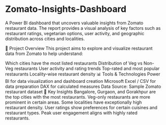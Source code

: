 # Zomato-Insights-Dashboard
A Power BI dashboard that uncovers valuable insights from Zomato restaurant data. The report provides a visual analysis of key factors such as restaurant ratings, vegetarian options, user activity, and geographic distribution across cities and localities.

📌 Project Overview
This project aims to explore and visualize restaurant data from Zomato to help understand:

Which cities have the most listed restaurants
Distribution of Veg vs Non-Veg restaurants
User activity and rating trends
Top-rated and most popular restaurants
Locality-wise restaurant density
📊 Tools & Technologies
Power BI for data visualization and dashboard creation
Microsoft Excel / CSV for data preparation
DAX for calculated measures
Data Source: Sample Zomato restaurant dataset
🧠 Key Insights
Bangalore, Gurgaon, and Gorakhpur are the top cities with the most restaurants.
Veg-only restaurants are more prominent in certain areas.
Some localities have exceptionally high restaurant density.
User ratings show preferences for certain cuisines and restaurant types.
Peak user engagement aligns with highly rated restaurants.
